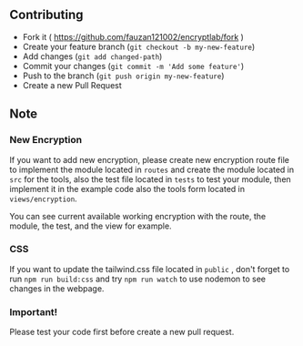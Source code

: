 ## Contributing

- Fork it ( https://github.com/fauzan121002/encryptlab/fork )
- Create your feature branch (`git checkout -b my-new-feature`)
- Add changes (`git add changed-path`)
- Commit your changes (`git commit -m 'Add some feature'`)
- Push to the branch (`git push origin my-new-feature`)
- Create a new Pull Request

## Note

### New Encryption
If you want to add new encryption, please create new encryption route file to implement the module located in `routes` and create the module located in `src` for the tools, also the test file located in `tests` to test your module, then implement it in the example code also the tools form located in `views/encryption`.

You can see current available working encryption with the route, the module, the test, and the view for example.

### CSS
If you want to update the tailwind.css file located in `public` , don't forget to run `npm run build:css` and try `npm run watch` to use nodemon to see changes in the webpage.

### Important!
Please test your code first before create a new pull request.